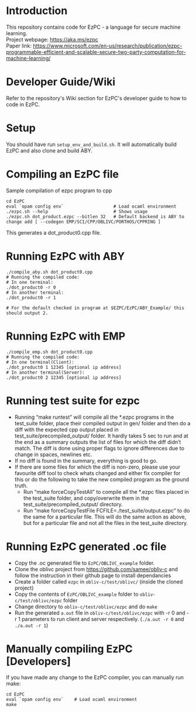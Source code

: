 # Introduction 
This repository contains code for EzPC - a language for secure machine learning.  
Project webpage: https://aka.ms/ezpc  
Paper link: https://www.microsoft.com/en-us/research/publication/ezpc-programmable-efficient-and-scalable-secure-two-party-computation-for-machine-learning/  

# Developer Guide/Wiki
Refer to the repository's Wiki section for EzPC's developer guide to how to code in EzPC.

# Setup
You should have run ```setup_env_and_build.sh```. It will automatically build EzPC and also clone and build ABY.

# Compiling an EzPC file
Sample compilation of ezpc program to cpp
```
cd EzPC
eval `opam config env`   				 # Load ocaml environment
./ezpc.sh --help          				 # Shows usage
./ezpc.sh dot_product.ezpc --bitlen 32	 # Default backend is ABY to change add [ --codegen EMP/SCI/CPP/OBLIVC/PORTHOS/CPPRING ]
```
This generates a dot_product0.cpp file.

# Running EzPC with ABY
```
./compile_aby.sh dot_product0.cpp 
# Running the compiled code:
# In one terminal:
./dot_product0 -r 0
# In another terminal:
./dot_product0 -r 1 

# For the default checked in program at $EZPC/EzPC/ABY_Example/ this should output 2.
```
# Running EzPC with EMP
```
./compile_emp.sh dot_product0.cpp 
# Running the compiled code:
# In one terminal(Client):
./dot_product0 1 12345 [optional ip address]
# In another terminal(Server):
./dot_product0 2 12345 [optional ip address]

```

# Running test suite for ezpc
- Running “make runtest” will compile all the \*.ezpc programs in the test_suite folder, place their compiled output in gen/ folder and then do a diff with the expected cpp output placed in test_suite/precompiled_output/ folder. It hardly takes 5 sec to run and at the end as a summary outputs the list of files for which the diff didn’t match. The diff is done using proper flags to ignore differences due to change in spaces, newlines etc. 
- If no diff is found in the summary, everything is good to go.
- If there are some files for which the diff is non-zero, please use your favourite diff tool to check whats changed and either fix compiler for this or do the following to take the new compiled program as the ground truth. 
	- Run “make forceCopyTestAll” to compile all the \*.ezpc files placed in the test_suite folder, and copy/overwrite them in the test_suite/precompiled_output/ directory.
	- Run “make forceCopyTestFile FCFILE=./test_suite/output.ezpc” to do the same for a particular file. This will do the same action as above, but for a particular file and not all the files in the test_suite directory. 


# Running EzPC generated .oc file
- Copy the .oc generated file to `EzPC/OBLIVC_example` folder. 
- Clone the oblivc project from https://github.com/samee/obliv-c and follow the instruction in their github page to install dependancies
- Create a folder called `ezpc` in `obliv-c/test/oblivc/` (inside the cloned project)
- Copy the contents of `EzPC/OBLIVC_example` folder to `obliv-c/test/oblivc/ezpc` folder
- Change directory to `obliv-c/test/oblivc/ezpc` and do `make`
- Run the generated `a.out` file in `obliv-c/test/oblivc/ezpc` with -r 0 and -r 1 parameters to run client and server respectively. (`./a.out -r 0` and `./a.out -r 1`)

# Manually compiling EzPC [Developers]
If you have made any change to the EzPC compiler, you can manually run make:
```
cd EzPC
eval `opam config env`    # Load ocaml environment
make
```
